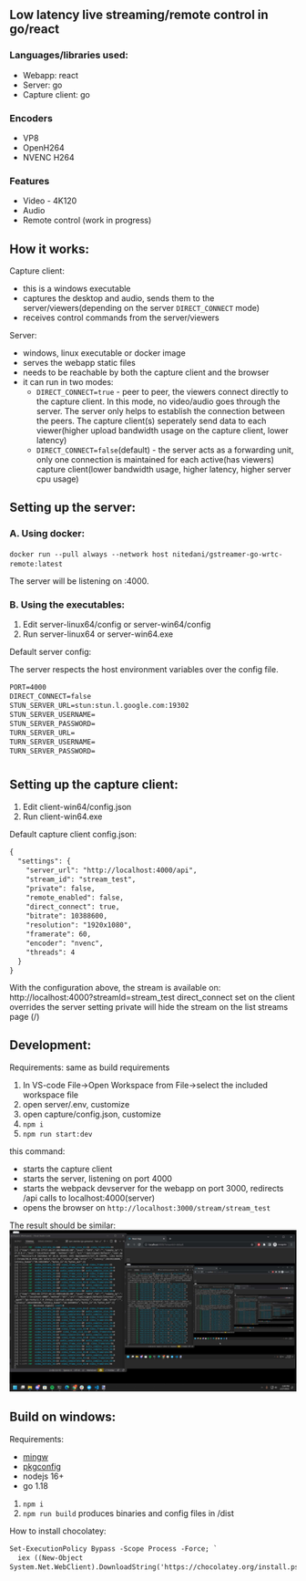 ## Low latency live streaming/remote control in go/react

### Languages/libraries used:

- Webapp: react
- Server: go
- Capture client: go

### Encoders

- VP8
- OpenH264
- NVENC H264

### Features

- Video - 4K120
- Audio
- Remote control (work in progress)

## How it works:

Capture client:

- this is a windows executable
- captures the desktop and audio, sends them to the server/viewers(depending on the server `DIRECT_CONNECT` mode)
- receives control commands from the server/viewers

Server:

- windows, linux executable or docker image
- serves the webapp static files
- needs to be reachable by both the capture client and the browser
- it can run in two modes:
  - `DIRECT_CONNECT=true` - peer to peer, the viewers connect directly to the capture client. In this mode, no video/audio goes through the server. The server only helps to establish the connection between the peers. The capture client(s) seperately send data to each viewer(higher upload bandwidth usage on the capture client, lower latency)
  - `DIRECT_CONNECT=false`(default) - the server acts as a forwarding unit, only one connection is maintained for each active(has viewers) capture client(lower bandwidth usage, higher latency, higher server cpu usage)

## Setting up the server:

### A. Using docker:

`docker run --pull always --network host nitedani/gstreamer-go-wrtc-remote:latest`

The server will be listening on :4000.

### B. Using the executables:

1. Edit server-linux64/config or server-win64/config
2. Run server-linux64 or server-win64.exe

Default server config:

The server respects the host environment variables over the config file.

```
PORT=4000
DIRECT_CONNECT=false
STUN_SERVER_URL=stun:stun.l.google.com:19302
STUN_SERVER_USERNAME=
STUN_SERVER_PASSWORD=
TURN_SERVER_URL=
TURN_SERVER_USERNAME=
TURN_SERVER_PASSWORD=
```

#

## Setting up the capture client:

1. Edit client-win64/config.json
2. Run client-win64.exe

Default capture client config.json:

```
{
  "settings": {
    "server_url": "http://localhost:4000/api",
    "stream_id": "stream_test",
    "private": false,
    "remote_enabled": false,
    "direct_connect": true,
    "bitrate": 10388600,
    "resolution": "1920x1080",
    "framerate": 60,
    "encoder": "nvenc",
    "threads": 4
  }
}

```

With the configuration above, the stream is available on: http://localhost:4000?streamId=stream_test
direct_connect set on the client overrides the server setting
private will hide the stream on the list streams page (/)

## Development:

Requirements: same as build requirements

1. In VS-code File->Open Workspace from File->select the included workspace file
2. open server/.env, customize
3. open capture/config.json, customize
4. `npm i`
5. `npm run start:dev`

this command:

- starts the capture client
- starts the server, listening on port 4000
- starts the webpack devserver for the webapp on port 3000, redirects /api calls to localhost:4000(server)
- opens the browser on `http://localhost:3000/stream/stream_test`

The result should be similar:
![](/docs/desktop.jpg)

## Build on windows:

Requirements:

- [mingw](https://chocolatey.org/packages/mingw)
- [pkgconfig](https://chocolatey.org/packages/pkgconfiglite)
- nodejs 16+
- go 1.18

1. `npm i`
2. `npm run build` produces binaries and config files in /dist

How to install chocolatey:

```
Set-ExecutionPolicy Bypass -Scope Process -Force; `
  iex ((New-Object System.Net.WebClient).DownloadString('https://chocolatey.org/install.ps1'))
```
